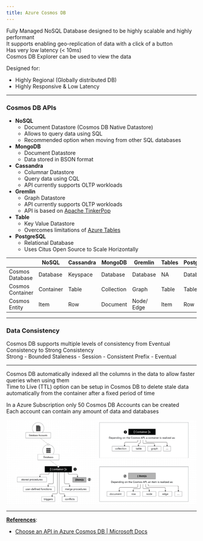 ```yaml
---
title: Azure Cosmos DB
---
```


Fully Managed NoSQL Database designed to be highly scalable and highly performant  
It supports enabling geo-replication of data with a click of a button  
Has very low latency (\< 10ms)  
Cosmos DB Explorer can be used to view the data

Designed for:

* Highly Regional (Globally distributed DB)
* Highly Responsive & Low Latency

---

### Cosmos DB APIs

* **NoSQL**
	* Document Datastore (Cosmos DB Native Datastore)
	* Allows to query data using SQL
	* Recommended option when moving from other SQL databases
* **MongoDB**
	* Document Datastore
	* Data stored in BSON format
* **Cassandra**
	* Columnar Datastore
	* Query data using CQL
	* API currently supports OLTP workloads
* **Gremlin**
	* Graph Datastore
	* API currently supports OLTP workloads
	* API is based on [Apache TinkerPop](Apache%20TinkerPop.md)
* **Table**
	* Key Value Datastore
	* Overcomes limitations of [Azure Tables](../Azure%20Tables/Azure%20Tables.md)
* **PostgreSQL**
	* Relational Database
	* Uses Citus Open Source to Scale Horizontally

|                  | NoSQL     | Cassandra | MongoDB    | Gremlin    | Tables | PostgreSQL |
| ---------------- | --------- | --------- | ---------- | ---------- | ------ | ---------- |
| Cosmos Database  | Database  | Keyspace  | Database   | Database   | NA     | Database   |
| Cosmos Container | Container | Table     | Collection | Graph      | Table  | Table      |
| Cosmos Entity    | Item      | Row       | Document   | Node/ Edge | Item   | Row        |

---

### Data Consistency

Cosmos DB supports multiple levels of consistency from Eventual Consistency to Strong Consistency  
Strong - Bounded Staleness - Session - Consistent Prefix - Eventual

---

Cosmos DB automatically indexed all the columns in the data to allow faster queries when using them  
Time to Live (TTL) option can be setup in Cosmos DB to delete stale data automatically from the container after a fixed period of time

In a Azure Subscription only 50 Cosmos DB Accounts can be created  
Each account can contain any amount of data and databases

![Cosmos DB Structure|600](../../images/cosmos-db-structure.png)

---

**<u>References</u>**:
* [Choose an API in Azure Cosmos DB | Microsoft Docs](https://docs.microsoft.com/en-us/azure/cosmos-db/choose-api)